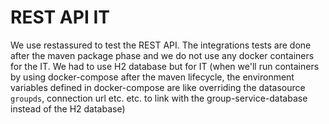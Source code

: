# REST API IT

We use restassured to test the REST API. The integrations tests are done after the maven package phase and we do not use any docker containers for the IT.
We had to use H2 database but for IT (when we'll run containers by using docker-compose after the maven lifecycle, the environment variables defined in docker-compose are like overriding the datasource `groupds`, connection url etc. etc. to link with the group-service-database instead of the H2 database)
